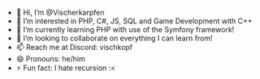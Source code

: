 - 👋 Hi, I’m @Vischerkarpfen
- 👀 I’m interested in PHP, C#, JS, SQL and Game Development with C++
- 🌱 I’m currently learning PHP with use of the Symfony framework!
- 💞️ I’m looking to collaborate on everything I can learn from!
- 📫 Reach me at Discord: vischkopf
- 😄 Pronouns: he/him
- ⚡ Fun fact: I hate recursion :<

<!---
Vischerkarpfen/Vischerkarpfen is a ✨ special ✨ repository because its `README.md` (this file) appears on your GitHub profile.
You can click the Preview link to take a look at your changes.
--->
